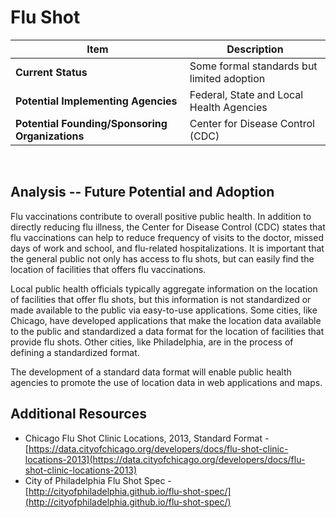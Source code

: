 # Flu Shot
| Item | Description |
| --- | --- |
| **Current Status** | Some formal standards but limited adoption |
| **Potential Implementing Agencies** | Federal, State and Local Health Agencies |
| **Potential Founding/Sponsoring Organizations** | Center for Disease Control (CDC) |
<br>

## Analysis -- Future Potential and Adoption

Flu vaccinations contribute to overall positive public health. In addition to directly reducing flu illness, the Center for Disease Control (CDC) states that flu vaccinations can help to reduce frequency of visits to the doctor, missed days of work and school, and flu-related hospitalizations. It is important that the general public not only has access to flu shots, but can easily find the location of facilities that offers flu vaccinations.

Local public health officials typically aggregate information on the location of facilities that offer flu shots, but this information is not standardized or made available to the public via easy-to-use applications. Some cities, like Chicago, have developed applications that make the location data available to the public and standardized a data format for the location of facilities that provide flu shots. Other cities, like Philadelphia, are in the process of defining a standardized format.

The development of a standard data format will enable public health agencies to promote the use of location data in web applications and maps.

## Additional Resources

*   Chicago Flu Shot Clinic Locations, 2013, Standard Format - [https://data.cityofchicago.org/developers/docs/flu-shot-clinic-locations-2013](https://data.cityofchicago.org/developers/docs/flu-shot-clinic-locations-2013)
*   City of Philadelphia Flu Shot Spec - [http://cityofphiladelphia.github.io/flu-shot-spec/](http://cityofphiladelphia.github.io/flu-shot-spec/)
